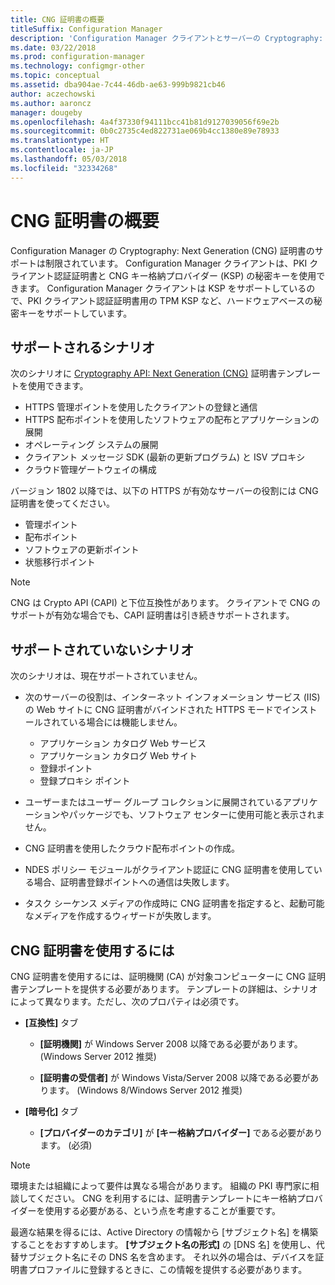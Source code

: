 ```yaml
---
title: CNG 証明書の概要
titleSuffix: Configuration Manager
description: 'Configuration Manager クライアントとサーバーの Cryptography: Next Generation (CNG) 証明書のサポートについて説明します。'
ms.date: 03/22/2018
ms.prod: configuration-manager
ms.technology: configmgr-other
ms.topic: conceptual
ms.assetid: dba904ae-7c44-46db-ae63-999b9821cb46
author: aczechowski
ms.author: aaroncz
manager: dougeby
ms.openlocfilehash: 4a4f37330f94111bcc41b81d9127039056f69e2b
ms.sourcegitcommit: 0b0c2735c4ed822731ae069b4cc1380e89e78933
ms.translationtype: HT
ms.contentlocale: ja-JP
ms.lasthandoff: 05/03/2018
ms.locfileid: "32334268"
---
```

# <a name="cng-certificates-overview"></a>CNG 証明書の概要
<!-- 1356191 --> 

Configuration Manager の Cryptography: Next Generation (CNG) 証明書のサポートは制限されています。 Configuration Manager クライアントは、PKI クライアント認証証明書と CNG キー格納プロバイダー (KSP) の秘密キーを使用できます。 Configuration Manager クライアントは KSP をサポートしているので、PKI クライアント認証証明書用の TPM KSP など、ハードウェアベースの秘密キーをサポートしています。

## <a name="supported-scenarios"></a>サポートされるシナリオ
次のシナリオに [Cryptography API: Next Generation (CNG)](https://msdn.microsoft.com/library/windows/desktop/bb204775.aspx) 証明書テンプレートを使用できます。

- HTTPS 管理ポイントを使用したクライアントの登録と通信   
- HTTPS 配布ポイントを使用したソフトウェアの配布とアプリケーションの展開   
- オペレーティング システムの展開  
- クライアント メッセージ SDK (最新の更新プログラム) と ISV プロキシ   
- クラウド管理ゲートウェイの構成  

バージョン 1802 以降では、以下の HTTPS が有効なサーバーの役割には CNG 証明書を使ってください。<!-- 1357314 -->   
- 管理ポイント
- 配布ポイント
- ソフトウェアの更新ポイント
- 状態移行ポイント     

> [!NOTE]
> CNG は Crypto API (CAPI) と下位互換性があります。 クライアントで CNG のサポートが有効な場合でも、CAPI 証明書は引き続きサポートされます。

## <a name="unsupported-scenarios"></a>サポートされていないシナリオ

次のシナリオは、現在サポートされていません。

- 次のサーバーの役割は、インターネット インフォメーション サービス (IIS) の Web サイトに CNG 証明書がバインドされた HTTPS モードでインストールされている場合には機能しません。 
    - アプリケーション カタログ Web サービス
    - アプリケーション カタログ Web サイト
    - 登録ポイント  
    - 登録プロキシ ポイント  

- ユーザーまたはユーザー グループ コレクションに展開されているアプリケーションやパッケージでも、ソフトウェア センターに使用可能と表示されません。

- CNG 証明書を使用したクラウド配布ポイントの作成。

- NDES ポリシー モジュールがクライアント認証に CNG 証明書を使用している場合、証明書登録ポイントへの通信は失敗します。

- タスク シーケンス メディアの作成時に CNG 証明書を指定すると、起動可能なメディアを作成するウィザードが失敗します。

## <a name="to-use-cng-certificates"></a>CNG 証明書を使用するには

CNG 証明書を使用するには、証明機関 (CA) が対象コンピューターに CNG 証明書テンプレートを提供する必要があります。 テンプレートの詳細は、シナリオによって異なります。ただし、次のプロパティは必須です。

- **[互換性]** タブ

    - **[証明機関]** が Windows Server 2008 以降である必要があります。 (Windows Server 2012 推奨)

    - **[証明書の受信者]** が Windows Vista/Server 2008 以降である必要があります。 (Windows 8/Windows Server 2012 推奨)

- **[暗号化]** タブ

    - **[プロバイダーのカテゴリ]** が **[キー格納プロバイダー]** である必要があります。 (必須)

> [!NOTE]
> 環境または組織によって要件は異なる場合があります。 組織の PKI 専門家に相談してください。 CNG を利用するには、証明書テンプレートにキー格納プロバイダーを使用する必要がある、という点を考慮することが重要です。

最適な結果を得るには、Active Directory の情報から [サブジェクト名] を構築することをおすすめします。 **[サブジェクト名の形式]** の [DNS 名] を使用し、代替サブジェクト名にその DNS 名を含めます。 それ以外の場合は、デバイスを証明書プロファイルに登録するときに、この情報を提供する必要があります。